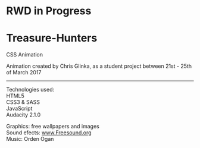 # RWD in Progress

# Treasure-Hunters
CSS Animation

Animation created by Chris Glinka, as a student project between 21st - 25th of March 2017<hr>

Technologies used:<br>
HTML5<br>
CSS3 & SASS<br>
JavaScript<br>
Audacity 2.1.0<br>

Graphics: free wallpapers and images<br>
Sound efects: www.Freesound.org<br>
Music: Orden Ogan
